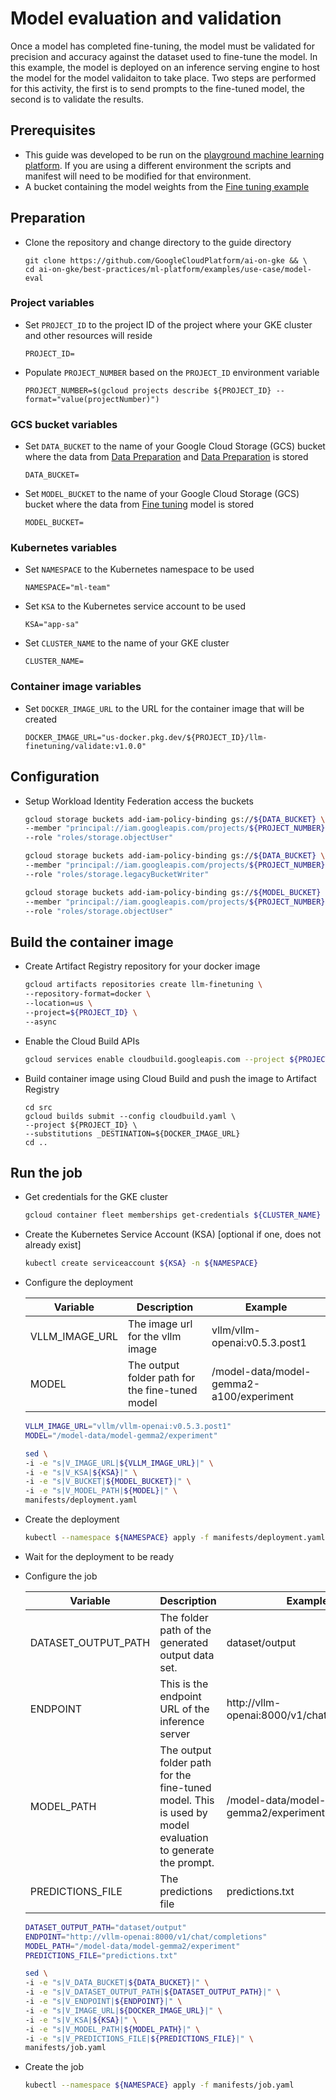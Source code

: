 # Model evaluation and validation

Once a model has completed fine-tuning, the model must be validated for precision and accuracy
against the dataset used to fine-tune the model. In this example, the model is deployed on an
inference serving engine to host the model for the model validaiton to take place. Two steps are performed
for this activity, the first is to send prompts to the fine-tuned model, the second is to validate the results.

## Prerequisites

- This guide was developed to be run on the [playground machine learning platform](/best-practices/ml-platform/examples/platform/playground/README.md). If you are using a different environment the scripts and manifest will need to be modified for that environment.
- A bucket containing the model weights from the [Fine tuning example](../../fine-tuning/pytorch)

## Preparation

- Clone the repository and change directory to the guide directory

  ```
  git clone https://github.com/GoogleCloudPlatform/ai-on-gke && \
  cd ai-on-gke/best-practices/ml-platform/examples/use-case/model-eval
  ```

### Project variables

- Set `PROJECT_ID` to the project ID of the project where your GKE cluster and other resources will reside

  ```
  PROJECT_ID=
  ```

- Populate `PROJECT_NUMBER` based on the `PROJECT_ID` environment variable

  ```
  PROJECT_NUMBER=$(gcloud projects describe ${PROJECT_ID} --format="value(projectNumber)")
  ```

### GCS bucket variables

- Set `DATA_BUCKET` to the name of your Google Cloud Storage (GCS) bucket where the data from [Data Preparation](../../data-processing/ray) and [Data Preparation](../../data-preparation/gemma-it) is stored

  ```
  DATA_BUCKET=
  ```

- Set `MODEL_BUCKET` to the name of your Google Cloud Storage (GCS) bucket where the data from [Fine tuning](../../fine-tuning/pytorch) model is stored

  ```
  MODEL_BUCKET=
  ```

### Kubernetes variables

- Set `NAMESPACE` to the Kubernetes namespace to be used

  ```
  NAMESPACE="ml-team"
  ```

- Set `KSA` to the Kubernetes service account to be used

  ```
  KSA="app-sa"
  ```

- Set `CLUSTER_NAME` to the name of your GKE cluster

  ```
  CLUSTER_NAME=
  ```

### Container image variables

- Set `DOCKER_IMAGE_URL` to the URL for the container image that will be created

  ```
  DOCKER_IMAGE_URL="us-docker.pkg.dev/${PROJECT_ID}/llm-finetuning/validate:v1.0.0"
  ```

## Configuration

- Setup Workload Identity Federation access the buckets

  ```sh
  gcloud storage buckets add-iam-policy-binding gs://${DATA_BUCKET} \
  --member "principal://iam.googleapis.com/projects/${PROJECT_NUMBER}/locations/global/workloadIdentityPools/${PROJECT_ID}.svc.id.goog/subject/ns/${NAMESPACE}/sa/${KSA}" \
  --role "roles/storage.objectUser"
  ```

  ```sh
  gcloud storage buckets add-iam-policy-binding gs://${DATA_BUCKET} \
  --member "principal://iam.googleapis.com/projects/${PROJECT_NUMBER}/locations/global/workloadIdentityPools/${PROJECT_ID}.svc.id.goog/subject/ns/${NAMESPACE}/sa/${KSA}" \
  --role "roles/storage.legacyBucketWriter"
  ```

  ```sh
  gcloud storage buckets add-iam-policy-binding gs://${MODEL_BUCKET} \
  --member "principal://iam.googleapis.com/projects/${PROJECT_NUMBER}/locations/global/workloadIdentityPools/${PROJECT_ID}.svc.id.goog/subject/ns/${NAMESPACE}/sa/${KSA}" \
  --role "roles/storage.objectUser"
  ```

## Build the container image

- Create Artifact Registry repository for your docker image

  ```sh
  gcloud artifacts repositories create llm-finetuning \
  --repository-format=docker \
  --location=us \
  --project=${PROJECT_ID} \
  --async
  ```

- Enable the Cloud Build APIs

  ```sh
  gcloud services enable cloudbuild.googleapis.com --project ${PROJECT_ID}
  ```

- Build container image using Cloud Build and push the image to Artifact Registry

  ```
  cd src
  gcloud builds submit --config cloudbuild.yaml \
  --project ${PROJECT_ID} \
  --substitutions _DESTINATION=${DOCKER_IMAGE_URL}
  cd ..
  ```

## Run the job

- Get credentials for the GKE cluster

  ```sh
  gcloud container fleet memberships get-credentials ${CLUSTER_NAME} --project ${PROJECT_ID}
  ```

- Create the Kubernetes Service Account (KSA) [optional if one, does not already exist]

  ```sh
  kubectl create serviceaccount ${KSA} -n ${NAMESPACE}
  ```

- Configure the deployment

  | Variable       | Description                                     | Example                                  |
  | -------------- | ----------------------------------------------- | ---------------------------------------- |
  | VLLM_IMAGE_URL | The image url for the vllm image                | vllm/vllm-openai:v0.5.3.post1            |
  | MODEL          | The output folder path for the fine-tuned model | /model-data/model-gemma2-a100/experiment |

  ```sh
  VLLM_IMAGE_URL="vllm/vllm-openai:v0.5.3.post1"
  MODEL="/model-data/model-gemma2/experiment"
  ```

  ```sh
  sed \
  -i -e "s|V_IMAGE_URL|${VLLM_IMAGE_URL}|" \
  -i -e "s|V_KSA|${KSA}|" \
  -i -e "s|V_BUCKET|${MODEL_BUCKET}|" \
  -i -e "s|V_MODEL_PATH|${MODEL}|" \
  manifests/deployment.yaml
  ```

- Create the deployment

  ```sh
  kubectl --namespace ${NAMESPACE} apply -f manifests/deployment.yaml
  ```

- Wait for the deployment to be ready

- Configure the job

  | Variable            | Description                                                                                               | Example                                     |
  | ------------------- | --------------------------------------------------------------------------------------------------------- | ------------------------------------------- |
  | DATASET_OUTPUT_PATH | The folder path of the generated output data set.                                                         | dataset/output                              |
  | ENDPOINT            | This is the endpoint URL of the inference server                                                          | http://vllm-openai:8000/v1/chat/completions |
  | MODEL_PATH          | The output folder path for the fine-tuned model. This is used by model evaluation to generate the prompt. | /model-data/model-gemma2/experiment         |
  | PREDICTIONS_FILE    | The predictions file                                                                                      | predictions.txt                             |

  ```sh
  DATASET_OUTPUT_PATH="dataset/output"
  ENDPOINT="http://vllm-openai:8000/v1/chat/completions"
  MODEL_PATH="/model-data/model-gemma2/experiment"
  PREDICTIONS_FILE="predictions.txt"
  ```

  ```sh
  sed \
  -i -e "s|V_DATA_BUCKET|${DATA_BUCKET}|" \
  -i -e "s|V_DATASET_OUTPUT_PATH|${DATASET_OUTPUT_PATH}|" \
  -i -e "s|V_ENDPOINT|${ENDPOINT}|" \
  -i -e "s|V_IMAGE_URL|${DOCKER_IMAGE_URL}|" \
  -i -e "s|V_KSA|${KSA}|" \
  -i -e "s|V_MODEL_PATH|${MODEL_PATH}|" \
  -i -e "s|V_PREDICTIONS_FILE|${PREDICTIONS_FILE}|" \
  manifests/job.yaml
  ```

- Create the job

  ```sh
  kubectl --namespace ${NAMESPACE} apply -f manifests/job.yaml
  ```

